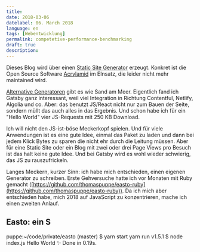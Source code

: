 ```yaml
---
title:
date: 2018-03-06
datelabel: 06. March 2018
language: en
tags: [Webentwicklung]
permalink: competetive-performance-benchmarking
draft: true
description:
---
```


Dieses Blog wird über einen [Static Site Generator]() erzeugt. Konkret ist die Open Source Software [Acrylamid]() im EInsatz, die leider nicht mehr maintained wird.

[Alternative Generatoren]() gibt es wie Sand am Meer. Eigentlich fand ich Gatsby ganz interessant, weil viel Integration in Richtung Contentful, Netlify, Algolia und co. Aber: das benutzt JS/React nicht nur zum Bauen der Seite, sondern müllt das auch alles in das Ergebnis. Und schon habe ich für ein "Hello World" vier JS-Requests mit 250 KB Download.

Ich will nicht den JS-ist-böse Meckerkopf spielen. Und für viele Anwendungen ist es eine gute Idee, einmal das Paket zu laden und dann bei jedem Klick Bytes zu sparen die nicht ehr durch die Leitung müssen. Aber für eine Static Site oder ein Blog mit zwei oder drei Page Views pro Besuch ist das halt keine gute Idee. Und bei Gatsby wird es wohl wieder schwierig, das JS zu rauszufrickeln.

Langes Meckern, kurzer Sinn: ich habe mich entschieden, einen eigenen Generator zu schreiben. Erste Gehversuche hatte ich vor Monaten mit Ruby gemacht ([https://github.com/thomaspuppe/easto-ruby](https://github.com/thomaspuppe/easto-ruby)). Da ich mich aber entschieden habe, mich 2018 auf JavaScript zu konzentrieren, mache ich einen zweiten Anlauf.

## Easto: ein S


puppe:~/code/private/easto (master) $ yarn start
yarn run v1.5.1
$ node index.js
Hello World
✨  Done in 0.19s.
